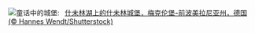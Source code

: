 ![](https://www.bing.com/th?id=OHR.SchwerinerSchloss_ZH-CN2390476345_UHD.jpg&w=1000)童话中的城堡:&nbsp;&ensp;[什未林湖上的什未林城堡，梅克伦堡-前波美拉尼亚州，德国 (© Hannes Wendt/Shutterstock)](https://www.bing.com/th?id=OHR.SchwerinerSchloss_ZH-CN2390476345_UHD.jpg)
<br><br/>
